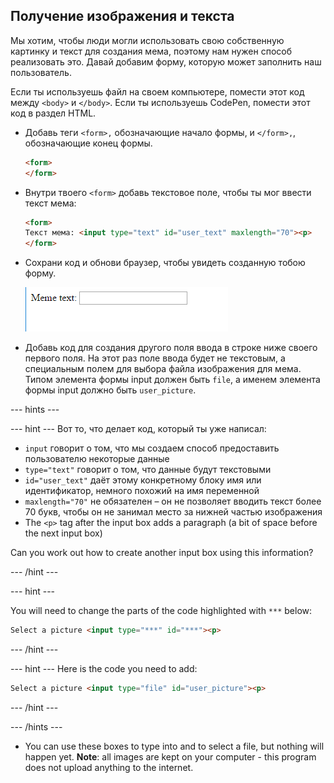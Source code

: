 ## Получение изображения и текста

Мы хотим, чтобы люди могли использовать свою собственную картинку и текст для создания мема, поэтому нам нужен способ реализовать это. Давай добавим форму, которую может заполнить наш пользователь.

Если ты используешь файл на своем компьютере, помести этот код между `<body>` и `</body>`. Если ты используешь CodePen, помести этот код в раздел HTML.

- Добавь теги `<form>,` обозначающие начало формы, и `</form>,`, обозначающие конец формы.

    ```html
    <form>
    </form>
    ```

- Внутри твоего `<form>` добавь текстовое поле, чтобы ты мог ввести текст мема:

  ```html
  <form>
  Текст мема: <input type="text" id="user_text" maxlength="70"><p>
  </form>
  ```

- Сохрани код и обнови браузер, чтобы увидеть созданную тобою форму.

    ![First box](images/first-box.png)

- Добавь код для создания другого поля ввода в строке ниже своего первого поля. На этот раз поле ввода будет не текстовым, а специальным полем для выбора файла изображения для мема. Типом элемента формы input должен быть `file`, а именем элемента формы input должно быть `user_picture`.

--- hints ---

--- hint --- Вот то, что делает код, который ты уже написал:

  * `input` говорит о том, что мы создаем способ предоставить пользователю некоторые данные
  * `type="text"` говорит о том, что данные будут текстовыми
  * `id="user_text"` даёт этому конкретному блоку имя или идентификатор, немного похожий на имя переменной
  * `maxlength="70"` не обязателен – он не позволяет вводить текст более 70 букв, чтобы он не занимал место за нижней частью изображения
  * The `<p>` tag after the input box adds a paragraph (a bit of space before the next input box)

Can you work out how to create another input box using this information?

--- /hint ---

--- hint ---

You will need to change the parts of the code highlighted with `***` below:

```html
Select a picture <input type="***" id="***"><p>
```

--- /hint ---

--- hint --- Here is the code you need to add:

```html
Select a picture <input type="file" id="user_picture"><p>
```
--- /hint ---

--- /hints ---

- You can use these boxes to type into and to select a file, but nothing will happen yet. **Note**: all images are kept on your computer - this program does not upload anything to the internet.

